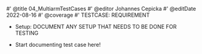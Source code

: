 #' @title 04_MultiarmTestCases
#' @editor Johannes Cepicka
#' @editDate 2022-08-16
#' @coverage
#' TESTCASE: REQUIREMENT


+ Setup: DOCUMENT ANY SETUP THAT NEEDS TO BE DONE FOR TESTING

+ Start documenting test case here!
